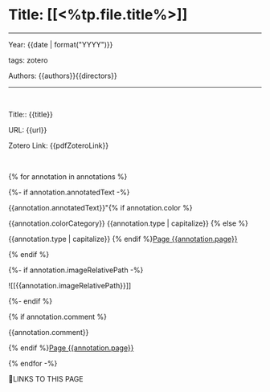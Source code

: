 


# **Title: [[<%tp.file.title%>]]**
---

Year: {{date | format("YYYY")}}

tags: zotero

Authors: {{authors}}{{directors}}

---

​

Title:: {{title}}

URL: {{url}}

Zotero Link: {{pdfZoteroLink}}

​

{% for annotation in annotations %}

{%- if annotation.annotatedText -%}

{{annotation.annotatedText}}"{% if annotation.color %}

{{annotation.colorCategory}} {{annotation.type | capitalize}} {% else %}

{{annotation.type | capitalize}} {% endif %}[Page {{annotation.page}}](zotero://open-pdf/library/items/{{annotation.attachment.itemKey}}?page={{annotation.page}}&annotation={{annotation.id}})

{% endif %}

{%- if annotation.imageRelativePath -%}

![[{{annotation.imageRelativePath}}]]

{%- endif %}

{% if annotation.comment %}

{{annotation.comment}}

{% endif %}[Page {{annotation.page}}](zotero://open-pdf/library/items/{{annotation.attachment.itemKey}}?page={{annotation.page}}&annotation={{annotation.id}})

{% endfor -%}






🔗LINKS TO THIS PAGE